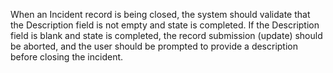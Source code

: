 When an Incident record is being closed, the system should validate that the Description field is not empty and state is completed.
If the Description field is blank and state is completed, the record submission (update) should be aborted, and the user should be prompted to provide a description before closing the incident.
